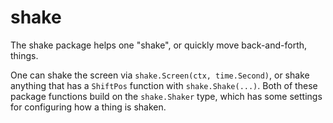# shake

The shake package helps one "shake", or quickly move back-and-forth, things.

One can shake the screen via `shake.Screen(ctx, time.Second)`, or shake anything that has a `ShiftPos` function with
`shake.Shake(...)`. Both of these package functions build on the `shake.Shaker` type, which has some settings for configuring
how a thing is shaken.
